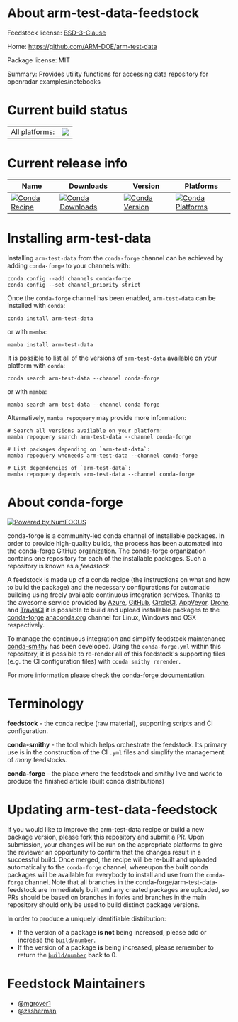 About arm-test-data-feedstock
=============================

Feedstock license: [BSD-3-Clause](https://github.com/conda-forge/arm-test-data-feedstock/blob/main/LICENSE.txt)

Home: https://github.com/ARM-DOE/arm-test-data

Package license: MIT

Summary: Provides utility functions for accessing data repository for openradar examples/notebooks

Current build status
====================


<table><tr><td>All platforms:</td>
    <td>
      <a href="https://dev.azure.com/conda-forge/feedstock-builds/_build/latest?definitionId=20736&branchName=main">
        <img src="https://dev.azure.com/conda-forge/feedstock-builds/_apis/build/status/arm-test-data-feedstock?branchName=main">
      </a>
    </td>
  </tr>
</table>

Current release info
====================

| Name | Downloads | Version | Platforms |
| --- | --- | --- | --- |
| [![Conda Recipe](https://img.shields.io/badge/recipe-arm--test--data-green.svg)](https://anaconda.org/conda-forge/arm-test-data) | [![Conda Downloads](https://img.shields.io/conda/dn/conda-forge/arm-test-data.svg)](https://anaconda.org/conda-forge/arm-test-data) | [![Conda Version](https://img.shields.io/conda/vn/conda-forge/arm-test-data.svg)](https://anaconda.org/conda-forge/arm-test-data) | [![Conda Platforms](https://img.shields.io/conda/pn/conda-forge/arm-test-data.svg)](https://anaconda.org/conda-forge/arm-test-data) |

Installing arm-test-data
========================

Installing `arm-test-data` from the `conda-forge` channel can be achieved by adding `conda-forge` to your channels with:

```
conda config --add channels conda-forge
conda config --set channel_priority strict
```

Once the `conda-forge` channel has been enabled, `arm-test-data` can be installed with `conda`:

```
conda install arm-test-data
```

or with `mamba`:

```
mamba install arm-test-data
```

It is possible to list all of the versions of `arm-test-data` available on your platform with `conda`:

```
conda search arm-test-data --channel conda-forge
```

or with `mamba`:

```
mamba search arm-test-data --channel conda-forge
```

Alternatively, `mamba repoquery` may provide more information:

```
# Search all versions available on your platform:
mamba repoquery search arm-test-data --channel conda-forge

# List packages depending on `arm-test-data`:
mamba repoquery whoneeds arm-test-data --channel conda-forge

# List dependencies of `arm-test-data`:
mamba repoquery depends arm-test-data --channel conda-forge
```


About conda-forge
=================

[![Powered by
NumFOCUS](https://img.shields.io/badge/powered%20by-NumFOCUS-orange.svg?style=flat&colorA=E1523D&colorB=007D8A)](https://numfocus.org)

conda-forge is a community-led conda channel of installable packages.
In order to provide high-quality builds, the process has been automated into the
conda-forge GitHub organization. The conda-forge organization contains one repository
for each of the installable packages. Such a repository is known as a *feedstock*.

A feedstock is made up of a conda recipe (the instructions on what and how to build
the package) and the necessary configurations for automatic building using freely
available continuous integration services. Thanks to the awesome service provided by
[Azure](https://azure.microsoft.com/en-us/services/devops/), [GitHub](https://github.com/),
[CircleCI](https://circleci.com/), [AppVeyor](https://www.appveyor.com/),
[Drone](https://cloud.drone.io/welcome), and [TravisCI](https://travis-ci.com/)
it is possible to build and upload installable packages to the
[conda-forge](https://anaconda.org/conda-forge) [anaconda.org](https://anaconda.org/)
channel for Linux, Windows and OSX respectively.

To manage the continuous integration and simplify feedstock maintenance
[conda-smithy](https://github.com/conda-forge/conda-smithy) has been developed.
Using the ``conda-forge.yml`` within this repository, it is possible to re-render all of
this feedstock's supporting files (e.g. the CI configuration files) with ``conda smithy rerender``.

For more information please check the [conda-forge documentation](https://conda-forge.org/docs/).

Terminology
===========

**feedstock** - the conda recipe (raw material), supporting scripts and CI configuration.

**conda-smithy** - the tool which helps orchestrate the feedstock.
                   Its primary use is in the construction of the CI ``.yml`` files
                   and simplify the management of *many* feedstocks.

**conda-forge** - the place where the feedstock and smithy live and work to
                  produce the finished article (built conda distributions)


Updating arm-test-data-feedstock
================================

If you would like to improve the arm-test-data recipe or build a new
package version, please fork this repository and submit a PR. Upon submission,
your changes will be run on the appropriate platforms to give the reviewer an
opportunity to confirm that the changes result in a successful build. Once
merged, the recipe will be re-built and uploaded automatically to the
`conda-forge` channel, whereupon the built conda packages will be available for
everybody to install and use from the `conda-forge` channel.
Note that all branches in the conda-forge/arm-test-data-feedstock are
immediately built and any created packages are uploaded, so PRs should be based
on branches in forks and branches in the main repository should only be used to
build distinct package versions.

In order to produce a uniquely identifiable distribution:
 * If the version of a package **is not** being increased, please add or increase
   the [``build/number``](https://docs.conda.io/projects/conda-build/en/latest/resources/define-metadata.html#build-number-and-string).
 * If the version of a package **is** being increased, please remember to return
   the [``build/number``](https://docs.conda.io/projects/conda-build/en/latest/resources/define-metadata.html#build-number-and-string)
   back to 0.

Feedstock Maintainers
=====================

* [@mgrover1](https://github.com/mgrover1/)
* [@zssherman](https://github.com/zssherman/)

